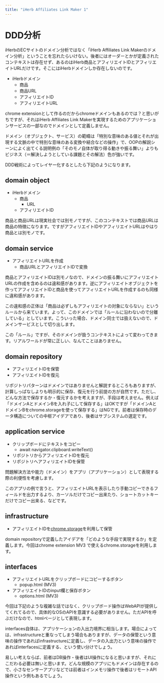 ```yaml
---
title: "iHerb Affiliates Link Maker 1"
---
```


# DDD分析

iHerbのECサイトのドメイン分析ではなく「iHerb Affiliates Link Makerのドメイン分析」ということを忘れたらいけない。後者にはオーダーとかが定義されたコンテキストは存在せず、あるのはiHerb商品とアフィリエイトIDとアフィリエイトURLだけです。そこにはiHerbドメインしか存在しないのです。

- iHerbドメイン
	- 商品
	- 商品URL
	- アフィリエイトID
	- アフィリエイトURL

chrome extensionとして作るのだからchromeドメインもあるのでは？と思いがちですが、それはiHerb Affiliates Link Makerを実現するためのアプリケーションサービスの一部なのでドメインとして定義しません。

ドメイン（オブジェクト、サービス）の範疇は「特別な意味のある値とそれが出現する文脈の中で特別な意味のある変換や結合などの操作」で、OOPの解説シーンによく出てくる説明例の「そのモノ自体が取り得る動きや振る舞い」よりもビジネス（＝解決しようとしている課題とその解法）色が強いです。

DDD戦術によってレイヤー化するとしたら下記のようになります。

## domain object

- iHerbドメイン
	- 商品
		- URL
	- アフィリエイトID

商品と商品URLは現実社会では別モノですが、このコンテキストでは商品URLは商品の特徴になります。ですがアフィリエイトIDやアフィリエイトURLはやはり商品とは別モノです。

## domain service

- アフィリエイトURLを作成
	- 商品URLとアフィリエイトIDで変換

商品とアフィリエイトIDは別モノなので、ドメインの振る舞いにアフィリエイトURLの作成を含めるのは違和感があります。逆にアフィリエイトオブジェクトを作ってアフィリエイトIDと商品を使ってアフィリエイトURLを作成するのも同様に違和感があります。

この違和感の正体は「商品は必ずしもアフィリエイトの対象にならない」というルールから来ています。よって、このドメインでは「ルールに沿わないので分離している」としています。こういった場合、ドメイン同士では扱えないので、ドメインサービスとして切り出します。

この「ルール」ですが、そのドメインが扱うコンテキストによって変わってきます。リアルワールドが常に正しい、なんてことはありません。

## domain repository

- アフィリエイトIDを保管
- アフィリエイトIDを復元

リポジトリパターンはドメインではありませんと解説するところもありますが、計算しっぱなしよりも明示的に保存、復元を行う前提の方が自然です。ただし、どんな方法で保存するか・復元するかを考えますが、手段は考えません。例えば「ドメインAとドメインBを入れ子にして保存する」はOKですが「ドメインAとドメインBをchrome.storageを使って保存する」はNGです。前者は保存時のデータ構造についての中枢アイデアであり、後者はサブシステムの選定です。

## application service

- クリップボードにテキストをコピー
	- await navigator.clipboard.writeText()
- リポジトリからアフィリエイトIDを復元
- リポジトリへアフィリエイトIDを保管

問題解決方法や能力（ドメイン）をアプリ（アプリケーション）として表現する際の利便性を考慮します。

このアプリの例で言うと、アフィリエイトURLを表示したり手動コピーできるフィールドを出力するより、カーソルだけでコピー出来たり、ショートカットキーだけでコピー出来る、などです。

## infrastructure

- アフィリエイトIDを[chrome.storage](https://developer.chrome.com/docs/extensions/reference/storage/)を利用して保管

domain repositoryで定義したアイデアを「どのような手段で実現するか」を定義します。今回はchrome extension MV3 で使えるchrome.storageを利用します。

## interfaces

- アフィリエイトURLをクリップボードにコピーするボタン
	- popup.html (MV3)
- アフィリエイトIDのinput欄と保存ボタン
	- options.html (MV3)

今回は下記のような複雑な話ではなく、クリップボード操作はWebAPIが提供してくれてるので、具体的なOSのAPIを意識する必要がありません。ただAPIを呼ぶだけなので、htmlページとして表現します。

interfaces自体は、アプリケーションの入出力境界に相当します。場合によっては、infrastructureと重なってしまう場合もありますが、データの保管という意味の操作であればinfrastructureに定義し、データの入出力という意味の操作であればinterfacesに定義する、という使い分けでしょう。

易しい考えならば、前者はDB操作・後者はUI操作になると思いますが、それにこだわる必要は無いと思います。どんな規模のアプリにもドメインは存在するので、小さなセンサーアプリなどでは前者はインメモリ操作で後者はリモートAPI操作という例もあるでしょう。
